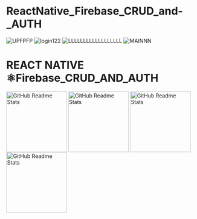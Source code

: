 # ReactNative_Firebase_CRUD_and-_AUTH<br>
![UPFPFP](https://user-images.githubusercontent.com/86770967/225227185-fd2e551d-e417-4a9b-96b0-d59dc12ad28e.png)
![login122](https://user-images.githubusercontent.com/86770967/225227195-795a6532-fa45-4106-89e8-b61743e2e089.png)
![LLLLLLLLLLLLLLLLLL](https://user-images.githubusercontent.com/86770967/225227192-9ca04c42-785e-43b5-be22-6bbc0ef4e496.png)
![MAINNN](https://user-images.githubusercontent.com/86770967/225227189-624fc669-065e-4006-8c96-797d753a3f4f.png)



# REACT NATIVE ⚛Firebase_CRUD_AND_AUTH



<img width="160px" src="https://user-images.githubusercontent.com/86770967/225227185-fd2e551d-e417-4a9b-96b0-d59dc12ad28e.png" align="center" alt="GitHub Readme Stats" /> <img width="160px" src="https://user-images.githubusercontent.com/86770967/225227195-795a6532-fa45-4106-89e8-b61743e2e089.png" align="center" alt="GitHub Readme Stats" /> <img width="160px" src="[https://user-images.githubusercontent.com/46203192/114966904-b8bdd700-9e30-11eb-8d31-45bf2d7d9ce7.jpeg](https://user-images.githubusercontent.com/86770967/225227192-9ca04c42-785e-43b5-be22-6bbc0ef4e496.png)" align="center" alt="GitHub Readme Stats" /> <img width="160px" src="https://user-images.githubusercontent.com/46203192/114966927-c70bf300-9e30-11eb-9a59-ba9f47434d2b.jpeg" align="center" alt="GitHub Readme Stats" /> 



